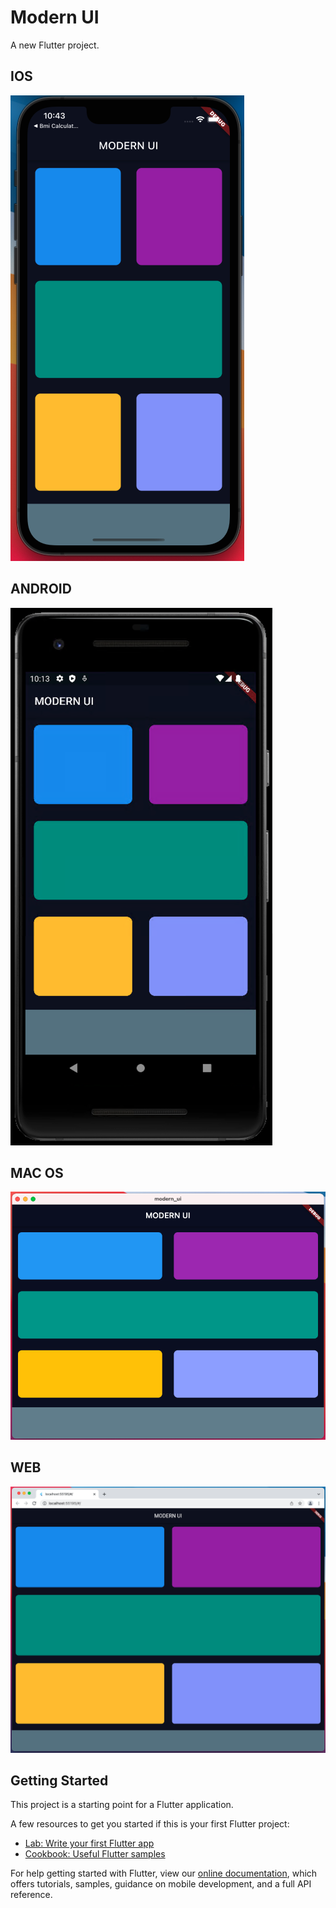 # Modern UI

A new Flutter project.

## IOS

![Alt-Text](/screenshots/modern-ui-ios.png)

## ANDROID

![Alt-Text](/screenshots/modern-ui-android.png)

## MAC OS

![Alt-Text](/screenshots/modern-ui-mac.png)

## WEB

![Alt-Text](/screenshots/modern-ui-web.png)

## Getting Started

This project is a starting point for a Flutter application.

A few resources to get you started if this is your first Flutter project:

- [Lab: Write your first Flutter app](https://flutter.dev/docs/get-started/codelab)
- [Cookbook: Useful Flutter samples](https://flutter.dev/docs/cookbook)

For help getting started with Flutter, view our
[online documentation](https://flutter.dev/docs), which offers tutorials,
samples, guidance on mobile development, and a full API reference.
